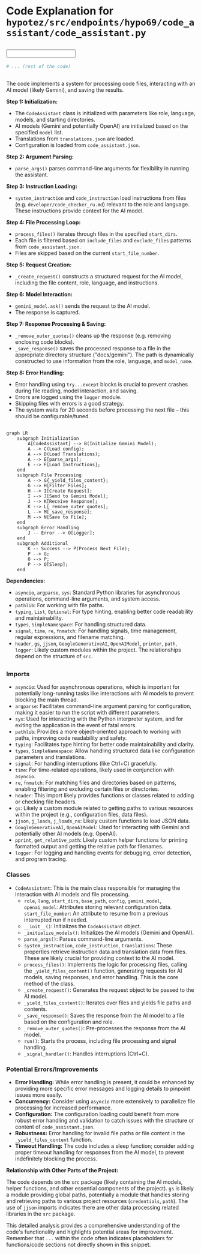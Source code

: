 # Code Explanation for `hypotez/src/endpoints/hypo69/code_assistant/code_assistant.py`

## <input code>

```python
# ... (rest of the code)
```

## <algorithm>

The code implements a system for processing code files, interacting with an AI model (likely Gemini), and saving the results.

**Step 1: Initialization:**
* The `CodeAssistant` class is initialized with parameters like role, language, models, and starting directories.
* AI models (Gemini and potentially OpenAI) are initialized based on the specified `model` list.
* Translations from `translations.json` are loaded.
* Configuration is loaded from `code_assistant.json`.

**Step 2: Argument Parsing:**
* `parse_args()` parses command-line arguments for flexibility in running the assistant.

**Step 3: Instruction Loading:**
* `system_instruction` and `code_instruction` load instructions from files (e.g. `developer/code_checker_ru.md`) relevant to the role and language.  These instructions provide context for the AI model.

**Step 4: File Processing Loop:**
* `process_files()` iterates through files in the specified `start_dirs`.
* Each file is filtered based on `include_files` and `exclude_files` patterns from `code_assistant.json`.
* Files are skipped based on the current `start_file_number`.

**Step 5: Request Creation:**
* `_create_request()` constructs a structured request for the AI model, including the file content, role, language, and instructions.

**Step 6: Model Interaction:**
* `gemini_model.ask()` sends the request to the AI model.
* The response is captured.

**Step 7: Response Processing & Saving:**
* `_remove_outer_quotes()` cleans up the response (e.g. removing enclosing code blocks).
* `_save_response()` saves the processed response to a file in the appropriate directory structure ("docs/gemini"). The path is dynamically constructed to use information from the role, language, and `model_name`.

**Step 8: Error Handling:**
* Error handling using `try...except` blocks is crucial to prevent crashes during file reading, model interaction, and saving.
* Errors are logged using the `logger` module.
* Skipping files with errors is a good strategy.
* The system waits for 20 seconds before processing the next file – this should be configurable/tuned.


## <mermaid>

```mermaid
graph LR
    subgraph Initialization
        A[CodeAssistant] --> B(Initialize Gemini Model);
        A --> C(Load config);
        A --> D(Load Translations);
        A --> E[parse_args];
        E --> F[Load Instructions];
    end
    subgraph File Processing
        A --> G{_yield_files_content};
        G --> H[Filter Files];
        H --> I[Create Request];
        I --> J[Send to Gemini Model];
        J --> K[Receive Response];
        K --> L[_remove_outer_quotes];
        L --> M[_save_response];
        M --> N[Save to File];
    end
    subgraph Error Handling
        J -- Error --> O[Logger];
    end
    subgraph Additional
        K -- Success --> P(Process Next File);
        P --> G;
        O --> P;
        P --> Q[Sleep];
    end
```

**Dependencies:**

* `asyncio`, `argparse`, `sys`: Standard Python libraries for asynchronous operations, command-line arguments, and system access.
* `pathlib`: For working with file paths.
* `typing`, `List`, `Optional`: For type hinting, enabling better code readability and maintainability.
* `types`, `SimpleNamespace`: For handling structured data.
* `signal`, `time`, `re`, `fnmatch`: For handling signals, time management, regular expressions, and filename matching.
* `header`, `gs`, `jjson`, `GoogleGenerativeAI`, `OpenAIModel`, `printer`, `path`, `logger`: Likely custom modules within the project. The relationships depend on the structure of `src`.


## <explanation>

### Imports

*   `asyncio`:  Used for asynchronous operations, which is important for potentially long-running tasks like interactions with AI models to prevent blocking the main thread.
*   `argparse`:  Facilitates command-line argument parsing for configuration, making it easier to run the script with different parameters.
*   `sys`:  Used for interacting with the Python interpreter system, and for exiting the application in the event of fatal errors.
*   `pathlib`:  Provides a more object-oriented approach to working with paths, improving code readability and safety.
*   `typing`:  Facilitates type hinting for better code maintainability and clarity.
*   `types`, `SimpleNamespace`: Allow handling structured data like configuration parameters and translations.
*   `signal`: For handling interruptions (like Ctrl+C) gracefully.
*   `time`: For time-related operations, likely used in conjunction with `asyncio`.
*   `re`, `fnmatch`: For matching files and directories based on patterns, enabling filtering and excluding certain files or directories.
*   `header`: This import likely provides functions or classes related to adding or checking file headers.
*   `gs`:  Likely a custom module related to getting paths to various resources within the project (e.g., configuration files, data files).
*   `jjson`, `j_loads`, `j_loads_ns`:  Likely custom functions to load JSON data.
*   `GoogleGenerativeAI`, `OpenAIModel`: Used for interacting with Gemini and potentially other AI models (e.g. OpenAI).
*   `pprint`, `get_relative_path`:  Likely custom helper functions for printing formatted output and getting the relative path for filenames.
*   `logger`: For logging and handling events for debugging, error detection, and program tracing.


### Classes

*   `CodeAssistant`: This is the main class responsible for managing the interaction with AI models and file processing.
    *   `role`, `lang`, `start_dirs`, `base_path`, `config`, `gemini_model`, `openai_model`: Attributes storing relevant configuration data. `start_file_number`: An attribute to resume from a previous interrupted run if needed.
    *   `__init__()`: Initializes the `CodeAssistant` object.
    *   `_initialize_models()`: Initializes the AI models (Gemini and OpenAI).
    *   `parse_args()`: Parses command-line arguments.
    *   `system_instruction`, `code_instruction`, `translations`: These properties retrieve instruction data and translation data from files. These are likely crucial for providing context to the AI model.
    *   `process_files()`: Implements the logic for processing files, calling the `_yield_files_content()` function, generating requests for AI models, saving responses, and error handling. This is the core method of the class.
    *   `_create_request()`: Generates the request object to be passed to the AI model.
    *   `_yield_files_content()`: Iterates over files and yields file paths and contents.
    *   `_save_response()`: Saves the response from the AI model to a file based on the configuration and role.
    *   `_remove_outer_quotes()`: Pre-processes the response from the AI model.
    *   `run()`: Starts the process, including file processing and signal handling.
    *   `_signal_handler()`: Handles interruptions (Ctrl+C).


### Potential Errors/Improvements

*   **Error Handling:** While error handling is present, it could be enhanced by providing more specific error messages and logging details to pinpoint issues more easily.
*   **Concurrency:** Consider using `asyncio` more extensively to parallelize file processing for increased performance.
*   **Configuration:** The configuration loading could benefit from more robust error handling and validation to catch issues with the structure or content of `code_assistant.json`.
*   **Robustness:** Error handling for invalid file paths or file content in the `_yield_files_content` function.
*   **Timeout Handling:** The code includes a sleep function; consider adding proper timeout handling for responses from the AI model, to prevent indefinitely blocking the process.


**Relationship with Other Parts of the Project:**

The code depends on the `src` package (likely containing the AI models, helper functions, and other essential components of the project).  `gs` is likely a module providing global paths, potentially a module that handles storing and retrieving paths to various project resources (`credentials`, `path`). The use of `jjson` imports indicates there are other data processing related libraries in the `src` package.


This detailed analysis provides a comprehensive understanding of the code's functionality and highlights potential areas for improvement. Remember that `...` within the code often indicates placeholders for functions/code sections not directly shown in this snippet.